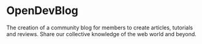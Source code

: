 # OpenDevBlog
The creation of a community blog for members to create articles, tutorials and reviews. Share our collective knowledge of the web world and beyond.
